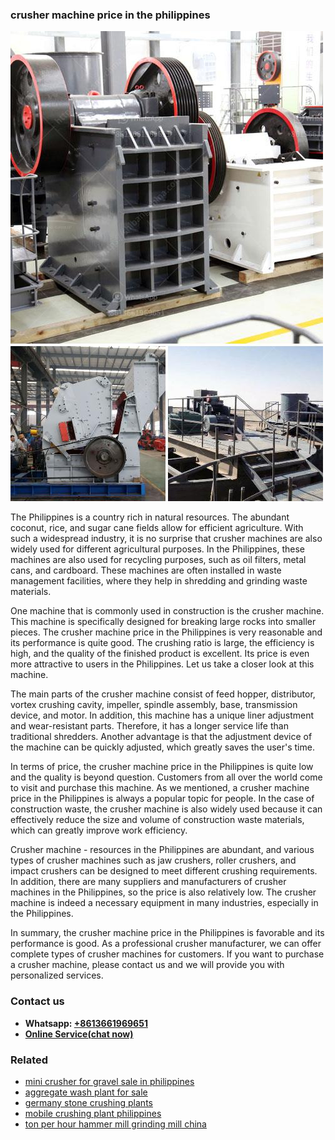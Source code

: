 <h3>crusher machine price in the philippines</h3><img src='1708499412.jpg' alt=''><p>The Philippines is a country rich in natural resources. The abundant coconut, rice, and sugar cane fields allow for efficient agriculture. With such a widespread industry, it is no surprise that crusher machines are also widely used for different agricultural purposes. In the Philippines, these machines are also used for recycling purposes, such as oil filters, metal cans, and cardboard. These machines are often installed in waste management facilities, where they help in shredding and grinding waste materials.</p><p>One machine that is commonly used in construction is the crusher machine. This machine is specifically designed for breaking large rocks into smaller pieces. The crusher machine price in the Philippines is very reasonable and its performance is quite good. The crushing ratio is large, the efficiency is high, and the quality of the finished product is excellent. Its price is even more attractive to users in the Philippines. Let us take a closer look at this machine.</p><p>The main parts of the crusher machine consist of feed hopper, distributor, vortex crushing cavity, impeller, spindle assembly, base, transmission device, and motor. In addition, this machine has a unique liner adjustment and wear-resistant parts. Therefore, it has a longer service life than traditional shredders. Another advantage is that the adjustment device of the machine can be quickly adjusted, which greatly saves the user's time.</p><p>In terms of price, the crusher machine price in the Philippines is quite low and the quality is beyond question. Customers from all over the world come to visit and purchase this machine. As we mentioned, a crusher machine price in the Philippines is always a popular topic for people. In the case of construction waste, the crusher machine is also widely used because it can effectively reduce the size and volume of construction waste materials, which can greatly improve work efficiency.</p><p>Crusher machine - resources in the Philippines are abundant, and various types of crusher machines such as jaw crushers, roller crushers, and impact crushers can be designed to meet different crushing requirements. In addition, there are many suppliers and manufacturers of crusher machines in the Philippines, so the price is also relatively low. The crusher machine is indeed a necessary equipment in many industries, especially in the Philippines.</p><p>In summary, the crusher machine price in the Philippines is favorable and its performance is good. As a professional crusher manufacturer, we can offer complete types of crusher machines for customers. If you want to purchase a crusher machine, please contact us and we will provide you with personalized services.</p><h3>Contact us</h3><ul><li><strong>Whatsapp:&nbsp;<a href="https://wa.me/8613661969651">+8613661969651</a></strong></li><li><a href="https://swt.shibang-china.com/?git&amp;zhl&amp;crusher machine price in the philippines"><strong>Online Service(chat now)</strong></a></li></ul><h3>Related</h3><ul><li><a href='mini crusher for gravel sale in philippines.md'>mini crusher for gravel sale in philippines</a></li><li><a href='aggregate wash plant for sale.md'>aggregate wash plant for sale</a></li><li><a href='germany stone crushing plants.md'>germany stone crushing plants</a></li><li><a href='mobile crushing plant philippines.md'>mobile crushing plant philippines</a></li><li><a href='ton per hour hammer mill grinding mill china.md'>ton per hour hammer mill grinding mill china</a></li></ul>
